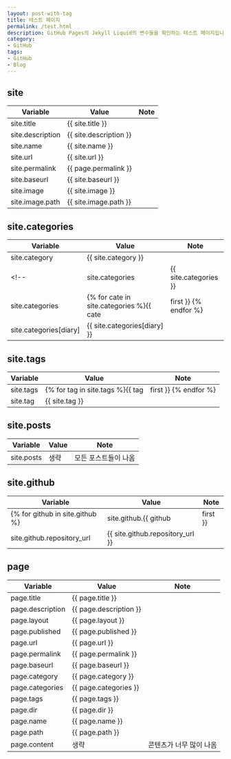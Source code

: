 ```yaml
---
layout: post-with-tag
title: 테스트 페이지
permalink: /test.html
description: GitHub Pages의 Jekyll Liquid의 변수들을 확인하는 테스트 페이지입니다.
category:
- GitHub
tags:
- GitHub
- Blog
---
```


site
---


|Variable|Value|Note|
|---|---|---|
|site.title|{{ site.title }}|  |
|site.description|{{ site.description }}|  |
|site.name|{{ site.name }}|  |
|site.url|{{ site.url }}|  |
|site.permalink|{{ page.permalink }}|  |
|site.baseurl|{{ site.baseurl }}|  |
|site.image|{{ site.image }}|  |
|site.image.path|{{ site.image.path }}|  |


site.categories
---
|Variable|Value|Note|
|---|---|---|
|site.category|{{ site.category }}|  |
<!-- |site.categories|{{ site.categories }}|  | -->
|site.categories|{% for cate in site.categories %}{{ cate | first }} {% endfor %}|  |
|site.categories[diary]|{{ site.categories[diary] }}|  |


site.tags
---
|Variable|Value|Note|
|---|---|---|
|site.tags|{% for tag in site.tags %}{{ tag | first }} {% endfor %}|  |
|site.tag|{{ site.tag }}|  |


site.posts
---
|Variable|Value|Note|
|---|---|---|
|site.posts|생략|모든 포스트들이 나옴|


site.github
---
|Variable|Value|Note|
|---|---|---|
{% for github in site.github %}|site.github.{{ github | first }}|  |  |{% endfor %}
|site.github.repository_url|{{ site.github.repository_url }}|  |


page
---
|Variable|Value|Note|
|---|---|---|
|page.title|{{ page.title }}|  |
|page.description|{{ page.description }}|  |
|page.layout|{{ page.layout }}|  |
|page.published|{{ page.published }}|  |
|page.url|{{ page.url }}|  |
|page.permalink|{{ page.permalink }}|  |
|page.baseurl|{{ page.baseurl }}|  |
|page.category|{{ page.category }}|  |
|page.categories|{{ page.categories }}|  |
|page.tags|{{ page.tags }}|  |
|page.dir|{{ page.dir }}|  |
|page.name|{{ page.name }}|  |
|page.path|{{ page.path }}|  |
|page.content|생략|콘텐츠가 너무 많이 나옴|
